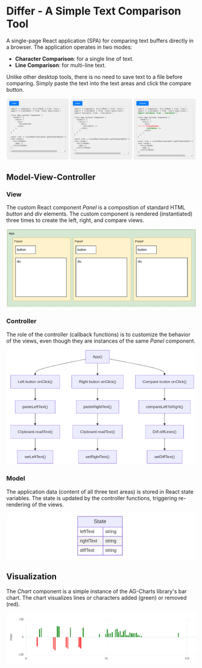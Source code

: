 # Differ - A Simple Text Comparison Tool

A single-page React application (SPA) for comparing text buffers directly in a browser. The application operates in two modes:

- **Character Comparison**: for a single line of text.
- **Line Comparison**: for multi-line text.

Unlike other desktop tools, there is no need to save text to a file before comparing. Simply paste the text into the text areas and click the compare button.

![image](images/mainpage.png)

## Model-View-Controller

### View

The custom React component *Panel* is a composition of standard HTML *button* and *div* elements. The custom component is rendered (instantiated) three times to create the left, right, and compare views.

![image](images/views.png)

### Controller

The role of the controller (callback functions) is to customize the behavior of the views, even though they are instances of the same *Panel* component.

![image](images/controller.png)

### Model

The application data (content of all three text areas) is stored in React state variables. The state is updated by the controller functions, triggering re-rendering of the views.

![image](images/model.png)

## Visualization

The *Chart* component is a simple instance of the AG-Charts library's bar chart. The chart visualizes lines or characters added (green) or removed (red).

![image](images/chart.png)
